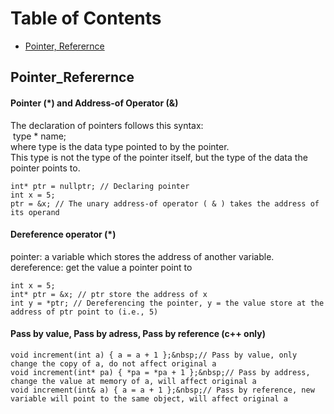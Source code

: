 Table of Contents
=================
  * [Pointer, Referernce](#Pointer_Referernce)

## Pointer_Referernce
#### Pointer (\*) and Address-of Operator (&)
The declaration of pointers follows this syntax: <br/>
&nbsp;type \* name; <br/>
where type is the data type pointed to by the pointer. <br/>
This type is not the type of the pointer itself, but the type of the data the pointer points to.
```
int* ptr = nullptr; // Declaring pointer
int x = 5;
ptr = &x; // The unary address-of operator ( & ) takes the address of its operand
```

#### Dereference operator (\*)
pointer: a variable which stores the address of another variable.
dereference:  get the value a pointer point to 
```
int x = 5;
int* ptr = &x; // ptr store the address of x
int y = *ptr; // Dereferencing the pointer, y = the value store at the address of ptr point to (i.e., 5)
```

#### Pass by value, Pass by adress, Pass by reference (c++ only)
```
void increment(int a) { a = a + 1 };&nbsp;// Pass by value, only change the copy of a, do not affect original a
void increment(int* pa) { *pa = *pa + 1 };&nbsp;// Pass by address, change the value at memory of a, will affect original a
void increment(int& a) { a = a + 1 };&nbsp;// Pass by reference, new variable will point to the same object, will affect original a
```

